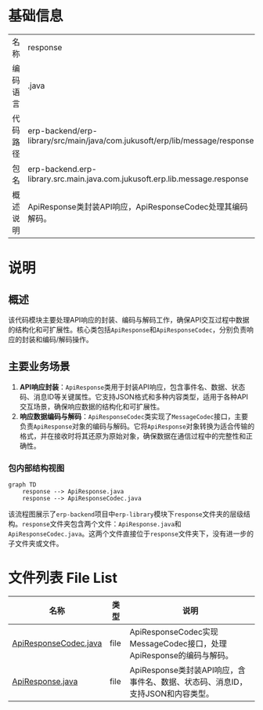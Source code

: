 # 基础信息

|      |      |
|------|------|
| 名称 | response |
| 编码语言 | .java |
| 代码路径 | erp-backend/erp-library/src/main/java/com.jukusoft/erp/lib/message/response |
| 包名 | erp-backend.erp-library.src.main.java.com.jukusoft.erp.lib.message.response |
| 概述说明 | ApiResponse类封装API响应，ApiResponseCodec处理其编码解码。 |

# 说明

## 概述
该代码模块主要处理API响应的封装、编码与解码工作，确保API交互过程中数据的结构化和可扩展性。核心类包括`ApiResponse`和`ApiResponseCodec`，分别负责响应的封装和编码/解码操作。

## 主要业务场景
1. **API响应封装**：`ApiResponse`类用于封装API响应，包含事件名、数据、状态码、消息ID等关键属性。它支持JSON格式和多种内容类型，适用于各种API交互场景，确保响应数据的结构化和可扩展性。
2. **响应数据编码与解码**：`ApiResponseCodec`类实现了`MessageCodec`接口，主要负责`ApiResponse`对象的编码与解码。它将`ApiResponse`对象转换为适合传输的格式，并在接收时将其还原为原始对象，确保数据在通信过程中的完整性和正确性。


### 包内部结构视图

```mermaid
graph TD
    response --> ApiResponse.java
    response --> ApiResponseCodec.java
```

该流程图展示了`erp-backend`项目中`erp-library`模块下`response`文件夹的层级结构。`response`文件夹包含两个文件：`ApiResponse.java`和`ApiResponseCodec.java`。这两个文件直接位于`response`文件夹下，没有进一步的子文件夹或文件。

# 文件列表 File List

| 名称   | 类型  | 说明 |
|-------|------|-------------|
| [ApiResponseCodec.java](ApiResponseCodec.md) | file | ApiResponseCodec实现MessageCodec接口，处理ApiResponse的编码与解码。 |
| [ApiResponse.java](ApiResponse.md) | file | ApiResponse类封装API响应，含事件名、数据、状态码、消息ID，支持JSON和内容类型。 |


